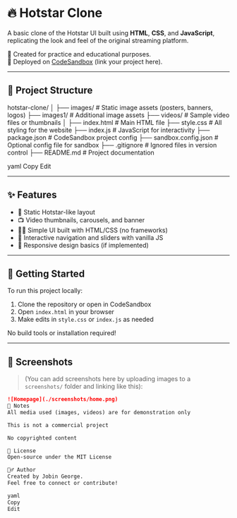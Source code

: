 # 🔥 Hotstar Clone

A basic clone of the Hotstar UI built using **HTML**, **CSS**, and **JavaScript**, replicating the look and feel of the original streaming platform.

🎨 Created for practice and educational purposes.  
🚀 Deployed on [CodeSandbox](https://codesandbox.io/) (link your project here).

---

## 📁 Project Structure

hotstar-clone/
│
├── images/ # Static image assets (posters, banners, logos)
├── images1/ # Additional image assets
├── videos/ # Sample video files or thumbnails
│
├── index.html # Main HTML file
├── style.css # All styling for the website
├── index.js # JavaScript for interactivity
├── package.json # CodeSandbox project config
├── sandbox.config.json # Optional config file for sandbox
├── .gitignore # Ignored files in version control
├── README.md # Project documentation

yaml
Copy
Edit

---

## ✨ Features

- 🎥 Static Hotstar-like layout
- 📺 Video thumbnails, carousels, and banner
- 🧑‍💻 Simple UI built with HTML/CSS (no frameworks)
- 🎯 Interactive navigation and sliders with vanilla JS
- 📱 Responsive design basics (if implemented)

---

## 🚀 Getting Started

To run this project locally:

1. Clone the repository or open in CodeSandbox
2. Open `index.html` in your browser
3. Make edits in `style.css` or `index.js` as needed

No build tools or installation required!

---

## 📸 Screenshots

> (You can add screenshots here by uploading images to a `screenshots/` folder and linking like this):

```markdown
![Homepage](./screenshots/home.png)
🧠 Notes
All media used (images, videos) are for demonstration only

This is not a commercial project

No copyrighted content

📜 License
Open-source under the MIT License

🙋‍♂️ Author
Created by Jobin George.
Feel free to connect or contribute!

yaml
Copy
Edit


